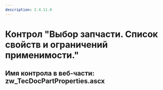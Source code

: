 ```yaml
---
description: 2.4.11.0
---
```


# Контрол "Выбор запчасти. Список свойств и ограничений применимости."

## Имя контрола в веб-части: zw\_TecDocPartProperties.ascx

